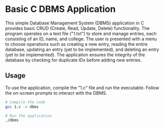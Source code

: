 # Basic C DBMS Application

This simple Database Management System (DBMS) application in C provides basic CRUD (Create, Read, Update, Delete) functionality. The program operates on a text file ("1.txt") to store and manage entries, each consisting of an ID, name, and college. The user is presented with a menu to choose operations such as creating a new entry, reading the entire database, updating an entry (yet to be implemented), and deleting an entry (yet to be implemented). The application ensures the integrity of the database by checking for duplicate IDs before adding new entries.

## Usage

To use the application, compile the "1.c" file and run the executable. Follow the on-screen prompts to interact with the DBMS.

```bash
# Compile the code
gcc 1.c -o dbms

# Run the application
./dbms
